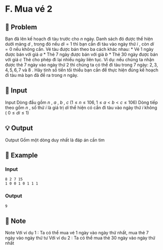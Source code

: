 # F. Mua vé 2

## 📖 Problem

Bạn đã lên kế hoạch đi tàu trước cho
$n$
ngày. Danh sách đó được thể hiện dưới mảng
$d$
, trong đó nếu
$di= 1$
thì bạn cần đi tàu vào ngày thứ
$i$
, còn
$di= 0$
nếu không cần. Vé tàu được bán theo ba cách khác nhau:
*
Vé 1 ngày được bán với giá
$a$
*
Thẻ 7 ngày được bán với giá
$b$
*
Thẻ 30 ngày được bán với giá
$c$
Thẻ cho phép đi lại nhiều ngày liên tục.
Ví dụ: nếu chúng ta nhận được thẻ
$7$
ngày vào ngày thứ
$2$
thì chúng ta có thể đi tàu trong
$7$
ngày:
$2, 3, 4, 5, 6, 7$
và
$8$
.
Hãy tính số tiền tối thiểu bạn cần để thực hiện đúng kế hoạch đi tàu mà bạn đã đề ra trong
$n$
ngày.


## 🧩 Input

Input
Dòng đầu gồm
$n$
,
$a$
,
$b$
,
$c$
$(1 ≤n≤ 106, 1 ≤a<b<c≤ 106)$
Dòng tiếp theo gồm
$n$
, số thứ
$i$
là giá trị
$di$
thể hiện có cần đi tàu vào ngày thứ
$i$
không (
$0 ≤di≤ 1)$


## 💡 Output

Output
Gồm một dòng duy nhất là đáp án cần tìm


## 🧠 Example

### Input

```text
8 2 7 15
1 0 0 1 0 1 1 1
```

### Output

```text
9
```



## 📝 Note

Note
Với ví dụ
$1$
:
Ta có thể mua vé
$1$
ngày vào ngày thứ nhất, mua thẻ
$7$
ngày vào ngày thứ tư
Với ví du
$2$
:
Ta có thể mua thẻ
$30$
ngày vào ngày thứ nhất

